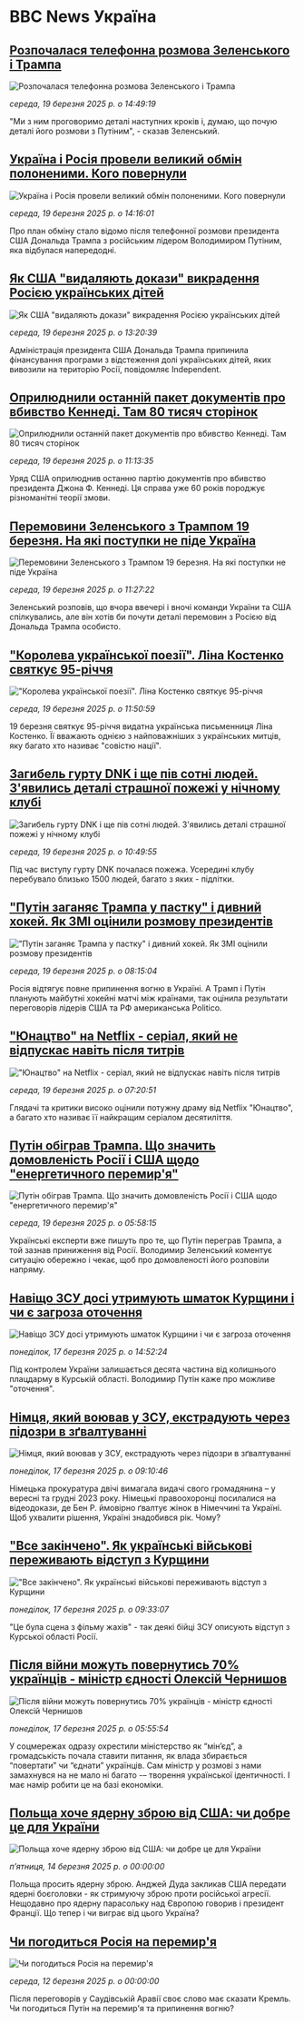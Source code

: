 # BBC News Україна## [Розпочалася телефонна розмова Зеленського і Трампа](https://www.bbc.com/ukrainian/articles/cq5z1ejp870o?at_campaign=githubrss)![Розпочалася телефонна розмова Зеленського і Трампа](https://ichef.bbci.co.uk/ace/standard/240/cpsprodpb/72d9/live/eb10d430-04d1-11f0-9f2d-675a5bf1e8db.jpg)_середа, 19 березня 2025 р. о 14:49:19_"Ми з ним проговоримо деталі наступних кроків і, думаю, що почую деталі його розмови з Путіним", - сказав Зеленський.## [Україна і Росія провели великий обмін полоненими. Кого повернули](https://www.bbc.com/ukrainian/articles/cy7x36d0g6eo?at_campaign=githubrss)![Україна і Росія провели великий обмін полоненими. Кого повернули](https://ichef.bbci.co.uk/ace/standard/240/cpsprodpb/a0bc/live/3daaab40-04cc-11f0-9d42-fd1949512f9c.jpg)_середа, 19 березня 2025 р. о 14:16:01_Про план обміну стало відомо після телефонної розмови президента США Дональда Трампа з російським лідером Володимиром Путіним, яка відбулася напередодні.## [Як США "видаляють докази" викрадення Росією українських дітей](https://www.bbc.com/ukrainian/articles/cy4ley7d8pno?at_campaign=githubrss)![Як США "видаляють докази" викрадення Росією українських дітей](https://ichef.bbci.co.uk/ace/standard/240/cpsprodpb/0f80/live/1d3bcbf0-04c2-11f0-9d42-fd1949512f9c.jpg)_середа, 19 березня 2025 р. о 13:20:39_Адміністрація президента США Дональда Трампа припинила фінансування програми з відстеження долі українських дітей, яких вивозили на територію Росії, повідомляє Independent.## [Оприлюднили останній пакет документів про вбивство Кеннеді. Там 80 тисяч сторінок](https://www.bbc.com/ukrainian/articles/cn4yp41ev47o?at_campaign=githubrss)![Оприлюднили останній пакет документів про вбивство Кеннеді. Там 80 тисяч сторінок](https://ichef.bbci.co.uk/ace/standard/240/cpsprodpb/248a/live/8d75a1f0-0465-11f0-94d4-6f954f5dcfa3.jpg)_середа, 19 березня 2025 р. о 11:13:35_Уряд США оприлюднив останню партію документів про вбивство президента Джона Ф. Кеннеді. Ця справа уже 60 років породжує різноманітні теорії змови.## [Перемовини Зеленського з Трампом 19 березня. На які поступки не піде Україна](https://www.bbc.com/ukrainian/articles/cj92p97jxxwo?at_campaign=githubrss)![Перемовини Зеленського з Трампом 19 березня. На які поступки не піде Україна](https://ichef.bbci.co.uk/ace/standard/240/cpsprodpb/de1e/live/927ca8c0-04aa-11f0-b105-736ce33fe23a.jpg)_середа, 19 березня 2025 р. о 11:27:22_Зеленський розповів, що вчора ввечері і вночі команди України та США спілкувались, але він хотів би почути деталі перемовин з Росією від Дональда Трампа особисто.## ["Королева української поезії". Ліна Костенко святкує 95-річчя](https://www.bbc.com/ukrainian/articles/cjryprj1ll0o?at_campaign=githubrss)!["Королева української поезії". Ліна Костенко святкує 95-річчя](https://ichef.bbci.co.uk/ace/standard/240/cpsprodpb/7d3f/live/a1d18dc0-04a7-11f0-b105-736ce33fe23a.jpg)_середа, 19 березня 2025 р. о 11:50:59_19 березня святкує 95-річчя видатна українська письменниця Ліна Костенко. Її вважають однією з найповажніших з українських митців, яку багато хто називає "совістю нації".## [Загибель гурту DNK і ще пів сотні людей. З'явились деталі страшної пожежі у нічному клубі](https://www.bbc.com/ukrainian/articles/clynpkm9wk3o?at_campaign=githubrss)![Загибель гурту DNK і ще пів сотні людей. З'явились деталі страшної пожежі у нічному клубі](https://ichef.bbci.co.uk/ace/standard/240/cpsprodpb/0e92/live/e23b7cf0-04b0-11f0-94d4-6f954f5dcfa3.jpg)_середа, 19 березня 2025 р. о 10:49:55_Під час виступу гурту DNK почалася пожежа. Усередині клубу перебувало близько 1500 людей, багато з яких - підлітки.## ["Путін заганяє Трампа у пастку" і дивний хокей. Як ЗМІ оцінили розмову президентів](https://www.bbc.com/ukrainian/articles/crmjpy7g7dvo?at_campaign=githubrss)!["Путін заганяє Трампа у пастку" і дивний хокей. Як ЗМІ оцінили розмову президентів](https://ichef.bbci.co.uk/ace/standard/240/cpsprodpb/7b41/live/47193250-044a-11f0-97d3-37df2b293ed1.jpg)_середа, 19 березня 2025 р. о 08:15:04_Росія відтягує повне припинення вогню в Україні. А Трамп і Путін планують майбутні хокейні матчі між країнами, так оцінила результати переговорів лідерів США та РФ американська Politico.## ["Юнацтво" на Netflix - серіал, який не відпускає навіть після титрів](https://www.bbc.com/ukrainian/articles/cn52prrk54wo?at_campaign=githubrss)!["Юнацтво" на Netflix - серіал, який не відпускає навіть після титрів](https://ichef.bbci.co.uk/ace/standard/240/cpsprodpb/652d/live/784785d0-0322-11f0-a8b1-950887ddc6e5.jpg)_середа, 19 березня 2025 р. о 07:20:51_Глядачі та критики високо оцінили потужну драму від Netflix "Юнацтво", а багато хто називає її найкращим серіалом десятиліття.## [Путін обіграв Трампа. Що значить домовленість Росії і США щодо "енергетичного перемир'я"](https://www.bbc.com/ukrainian/articles/c07z2xyn0vlo?at_campaign=githubrss)![Путін обіграв Трампа. Що значить домовленість Росії і США щодо "енергетичного перемир'я"](https://ichef.bbci.co.uk/ace/standard/240/cpsprodpb/9fb1/live/c27f89a0-0448-11f0-94d4-6f954f5dcfa3.jpg)_середа, 19 березня 2025 р. о 05:58:15_Українські експерти вже пишуть про те, що Путін переграв Трампа, а той зазнав  приниження від Росії. Володимир Зеленський коментує ситуацію обережно і чекає, щоб про домовленості його розповіли напряму.## [Навіщо ЗСУ досі утримують шматок Курщини і чи є загроза оточення](https://www.bbc.com/ukrainian/articles/cx28wzxye7jo?at_campaign=githubrss)![Навіщо ЗСУ досі утримують шматок Курщини і чи є загроза оточення](https://ichef.bbci.co.uk/ace/standard/240/cpsprodpb/b8f8/live/a55f5110-0336-11f0-a8b1-950887ddc6e5.jpg)_понеділок, 17 березня 2025 р. о 14:52:24_Під контролем України залишається десята частина від колишнього плацдарму в Курській області. Володимир Путін каже про можливе "оточення".## [Німця, який воював у ЗСУ, екстрадують через підозри в зґвалтуванні](https://www.bbc.com/ukrainian/articles/cly3ze7k1pvo?at_campaign=githubrss)![Німця, який воював у ЗСУ, екстрадують через підозри в зґвалтуванні](https://ichef.bbci.co.uk/ace/standard/240/cpsprodpb/0bb2/live/2a4495e0-fd9f-11ef-9e61-71ee71f26eb1.jpg)_понеділок, 17 березня 2025 р. о 09:10:46_Німецька прокуратура двічі вимагала видачі свого громадянина – у вересні та грудні 2023 року. Німецькі правоохоронці посилалися на відеодокази, де Бен Р. ймовірно ґвалтує жінок в Німеччині та Україні. 
Щоб ухвалити рішення, Україні знадобився рік. Чому?## ["Все закінчено". Як українські військові переживають відступ з Курщини](https://www.bbc.com/ukrainian/articles/cqx0l1019l2o?at_campaign=githubrss)!["Все закінчено". Як українські військові переживають відступ з Курщини](https://ichef.bbci.co.uk/ace/standard/240/cpsprodpb/1ea9/live/86359890-0303-11f0-a8b1-950887ddc6e5.jpg)_понеділок, 17 березня 2025 р. о 09:33:07_"Це була сцена з фільму жахів" - так деякі бійці ЗСУ описують відступ з Курської області Росії.## [Після війни можуть повернутись 70% українців - міністр єдності Олексій Чернишов](https://www.bbc.com/ukrainian/articles/c0jgvyqew8lo?at_campaign=githubrss)![Після війни можуть повернутись 70% українців - міністр єдності Олексій Чернишов](https://ichef.bbci.co.uk/ace/standard/240/cpsprodpb/74e4/live/1acf0380-0055-11f0-b404-e9d62a291e54.jpg)_понеділок, 17 березня 2025 р. о 05:55:54_У соцмережах одразу охрестили міністерство як “мін’єд”, а громадськість почала ставити питання, як влада збирається “повертати” чи “єднати” українців. Сам міністр у розмові з нами замахнувся на не мало  ні багато -– творення української ідентичності. І має намір робити це на базі економіки.## [Польща хоче ядерну зброю від США: чи добре це для України](https://youtube.com/live/XC7jGvEJQmY?at_campaign=githubrss)![Польща хоче ядерну зброю від США: чи добре це для України](https://ichef.bbci.co.uk/ace/standard/240/cpsprodpb/2119/live/ad0bbe10-00f9-11f0-b50e-9d086302645f.jpg)_пʼятниця, 14 березня 2025 р. о 00:00:00_Польща просить ядерну зброю. Анджей Дуда закликав США передати ядерні боєголовки - як стримуючу зброю проти російської агресії. Нещодавно про ядерну парасольку над Європою говорив і президент Франції. Що тепер і чи виграє від цього Україна?## [Чи погодиться Росія на перемир'я](https://www.youtube.com/watch?v=HbJaZ9ZwecQ?at_campaign=githubrss)![Чи погодиться Росія на перемир'я](https://ichef.bbci.co.uk/ace/standard/240/cpsprodpb/e9e2/live/1da64d00-ff71-11ef-a8b1-950887ddc6e5.jpg)_середа, 12 березня 2025 р. о 00:00:00_Після переговорів у Саудівській Аравії своє слово має сказати Кремль. Чи погодиться Путін на перемир'я та припинення вогню?